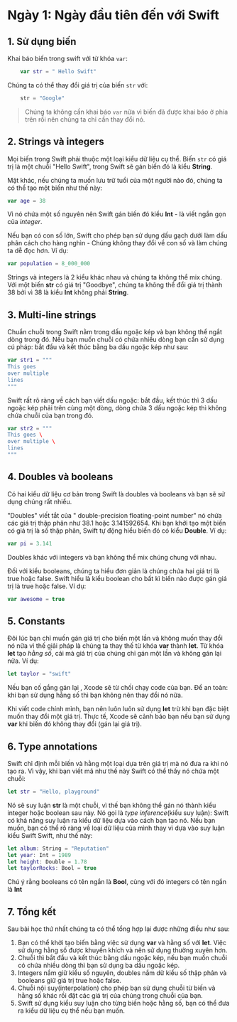 # Ngày 1: Ngày đầu tiên đến với Swift
## 1. Sử dụng biến
Khai báo biến trong swift với từ khóa `var`:
```swift
    var str = " Hello Swift"
```
Chúng ta có thể thay đổi giá trị của biến `str` với:
```swift
    str = "Google"
```
>Chúng ta không cần khai báo `var` nữa vì biến đã được khai báo ở phía trên rồi nên chúng ta chỉ cần thay đổi nó.

## 2. Strings và integers
Mọi biến trong Swift phải thuộc một loại kiểu dữ liệu cụ thể. Biến `str` có giá trị là một chuỗi "Hello Swift", trong Swift sẽ gán biến đó là kiểu **String**.

Mặt khác, nếu chúng ta muốn lưu trữ tuổi của một người nào đó, chúng ta có thể tạo một biến như thế này:
```swift
var age = 38
```

Vì nó chứa một số nguyên nên Swift gán biến đó kiểu **Int** - là viết ngắn gọn của *integer*.

Nếu bạn có con số lớn, Swift cho phép bạn sử dụng dấu gạch dưới làm dấu phân cách cho hàng nghìn - Chúng không thay đổi về con số và làm chúng ta dễ đọc hơn. Ví dụ:
```swift
var population = 8_000_000
```
Strings và integers là 2 kiểu khác nhau và chúng ta không thể mix chúng. Với một biến **str** có giá trị "Goodbye", chúng ta không thể đổi giá trị thành 38 bởi vì 38 là kiểu **Int** không phải **String**.

## 3. Multi-line strings
Chuẩn chuỗi trong Swift nằm trong dấu ngoặc kép và bạn không thể ngắt dòng trong đó.
Nếu bạn muốn chuỗi có chứa nhiều dòng bạn cần sử dụng cú pháp: bắt đầu và kết thúc bằng ba dấu ngoặc kép như sau:
```swift
var str1 = """
This goes
over multiple
lines
"""
```
Swift rất rõ ràng về cách bạn viết dấu ngoặc: bắt đầu, kết thúc thì 3 dấu ngoặc kép phải trên cùng một dòng, dòng chứa 3 dấu ngoặc kép thì không chứa chuỗi của bạn trong đó.
```swift
var str2 = """
This goes \
over multiple \
lines
"""
```

## 4. Doubles và booleans
Có hai kiểu dữ liệu cơ bản trong Swift là doubles và booleans và bạn sẽ sử dụng chúng rất nhiều.

"Doubles" viết tắt của " double-precision floating-point number" nó chứa các giá trị thập phân như 38.1 hoặc 3.141592654.
Khi bạn khởi tạo một biến có giá trị là số thập phân, Swift tự động hiểu biến đó có kiểu **Double**. Ví dụ:
```swift
var pi = 3.141
```
Doubles khác với integers và bạn không thể mix chúng chung với nhau.

Đối với kiểu booleans, chúng ta hiểu đơn giản là chúng chứa hai giá trị là true hoặc false. Swift hiểu là kiểu boolean cho bất kì biến nào được gán giá trị là true hoặc false. Ví dụ:
```swift
var awesome = true
```

## 5. Constants
Đôi lúc bạn chỉ muốn gán giá trị cho biến một lần và không muốn thay đổi nó nữa vì thế giải pháp là chúng ta thay thế từ khóa **var** thành **let**.
Từ khóa **let** tạo *hằng số*, cái mà giá trị của chúng chỉ gán một lần và không gán lại nữa. Ví dụ:
```swift
let taylor = "swift"
```
Nếu bạn cố gắng gán lại , Xcode sẽ từ chối chạy code của bạn. Để an toàn: khi bạn sử dụng hằng số thì bạn không nên thay đổi nó nữa.

Khi viết code chính mình, bạn nên luôn luôn sử dụng **let** trừ khi bạn đặc biệt muốn thay đổi một giá trị. Thực tế, Xcode sẽ cảnh báo bạn nếu bạn sử dụng **var** khi biến đó không thay đổi (gán lại giá trị).

## 6. Type annotations
Swift chỉ định mỗi biến và hằng một loại dựa trên giá trị mà nó đưa ra khi nó tạo ra. Vì vậy, khi bạn viết mã như thế này Swift có thể thấy nó chứa một chuỗi:
```swift
let str = "Hello, playground"
```
Nó sẽ suy luận **str** là một chuỗi, vì thế bạn không thể gán nó thành kiểu integer hoặc boolean sau này. Nó gọi là *type inference*(kiểu suy luận): Swift có khả năng suy luận ra kiểu dữ liệu dựa vào cách bạn tạo nó.
Nếu bạn muốn, bạn có thể rõ ràng về loại dữ liệu của mình thay vì dựa vào suy luận kiểu Swift Swift, như thế này:
```Swift
let album: String = "Reputation"
let year: Int = 1989
let height: Double = 1.78
let taylorRocks: Bool = true
```
Chú ý rằng booleans có tên ngắn là **Bool**, cùng với đó integers có tên ngắn là **Int**

## 7. Tổng kết
Sau bài học thứ nhất chúng ta có thể tổng hợp lại được những điều như sau:
1. Bạn có thể khởi tạo biến bằng việc sử dụng **var** và hằng số với **let**. Việc sử dụng hằng số được khuyến khích và nên sử dụng thường xuyên hơn.
2. Chuỗi thì bắt đầu và kết thúc bằng dấu ngoặc kép, nếu bạn muốn chuỗi có chứa nhiều dòng thì bạn sử dụng ba dấu ngoặc kép.
3. Integers nắm giữ kiểu số nguyên, doubles nắm dữ kiểu số thập phân và booleans giữ giá trị true hoặc false.
4. Chuỗi nội suy(interpolation) cho phép bạn sử dụng chuỗi từ biến và hằng số khác rồi đặt các giá trị của chúng trong chuỗi của bạn.
5. Swift sử dụng kiểu suy luận cho từng biến hoặc hằng số, bạn có thể đưa ra kiểu dữ liệu cụ thể nếu bạn muốn.